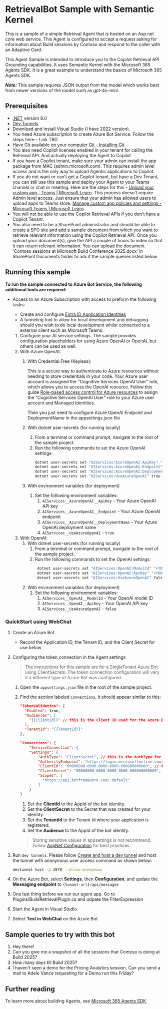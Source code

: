 ﻿# RetrievalBot Sample with Semantic Kernel

This is a sample of a simple Retrieval Agent that is hosted on an Asp.net core web service.  This Agent is configured to accept a request asking for information about Build sessions by Contoso and respond to the caller with an Adaptive Card.

This Agent Sample is intended to introduce you to the Copilot Retrieval API Grounding capabilities. It uses Semantic Kernel with the Microsoft 365 Agents SDK. It is a great example to understand the basics of Microsoft 365 Agents SDK.

***Note:*** This sample requires JSON output from the model which works best from newer versions of the model such as gpt-4o-mini.

## Prerequisites

- [.NET](https://dotnet.microsoft.com/en-us/download/dotnet/8.0) version 8.0
- [Dev Tunnels](https://learn.microsoft.com/azure/developer/dev-tunnels/get-started)
- Download and install Visual Studio (I have 2022 version).
- You need Azure subscription to create Azure Bot Service. Follow the steps here – Link TBD
- Have Git available on your computer [Git - Installing Git](https://git-scm.com/book/en/v2/Getting-Started-Installing-Git)
- You also need Copilot licenses enabled in your tenant for calling the Retrieval API. And actually deploying the Agent to Copilot
- If you have a Copilot tenant, make sure your admin can install the app package from MAC (admin.microsoft.com). This requires admin level access and is the only way to upload Agentic applications to Copilot.
- If you do not want or can’t get a Copilot tenant, but have a Dev Tenant, you can still use this sample and deploy your Agent to your Teams channel or chat or meeting. Here are the steps for this - [Upload your custom app - Teams | Microsoft Learn](https://learn.microsoft.com/microsoftteams/platform/concepts/deploy-and-publish/apps-upload). This process doesn’t require Admin level access. Just ensure that your admin has allowed users to upload apps to Teams store. [Manage custom app policies and settings - Microsoft Teams | Microsoft Learn](https://learn.microsoft.com/microsoftteams/teams-custom-app-policies-and-settings).
- You will not be able to use the Copilot Retrieval APIs if you don't have a Copilot Tenant.
- You also need to be a SharePoint administrator and should be able to create a SPO site and add a sample document from which you want to retrieve relevant information using the Copilot Retrieval API. Once you upload your document(s), give the API a couple of hours to index so that it can return relevant information. You can upload the document 'Contoso sessions at Microsoft Build Conference 2025.docx' in SharePoint Documents folder to ask it the sample queries listed below.


## Running this sample

**To run the sample connected to Azure Bot Service, the following additional tools are required:**

- Access to an Azure Subscription with access to preform the following tasks:
    - Create and configure [Entra ID Application Identities](https://aka.ms/AgentsSDK-CreateBot)
    - A tunneling tool to allow for local development and debugging should you wish to do local development whilst connected to a external client such as Microsoft Teams.

    1. Configure your AI service settings. The sample provides configuration placeholders for using Azure OpenAI or OpenAI, but others can be used as well.
    1. With Azure OpenAI:
        1. With Credential Free (Keyless):
        
           This is a secure way to authenticate to Azure resources without needing to store credentials in your code. Your Azure user account is assigned the "Cognitive Services OpenAI User" role, which allows you to access the OpenAI resource.
           Follow this guide [Role-based access control for Azure resources](https://learn.microsoft.com/azure/ai-services/openai/how-to/role-based-access-control) to assign the "Cognitive Services OpenAI User" role to your Azure user account and Managed Identities.    
           
           Then you just need to configure Azure OpenAI Endpoint and DeploymentName in the appsettings.json file
        
        1. With dotnet user-secrets (for running locally)
            1. From a terminal or command prompt, navigate to the root of the sample project.
            1. Run the following commands to set the Azure OpenAI settings:
				```bash
				dotnet user-secrets set "AIServices:AzureOpenAI:ApiKey" "<YOUR_AZURE_OPENAI_API_KEY>"
                dotnet user-secrets set "AIServices:AzureOpenAI:Endpoint" "<YOUR_AZURE_OPENAI_ENDPOINT>"
                dotnet user-secrets set "AIServices:AzureOpenAI:DeploymentName" "<YOUR_AZURE_OPENAI_DEPLOYMENT_NAME>"
                dotnet user-secrets set "AIServices:UseAzureOpenAI" true
                ```
        1. With environment variables (for deployment)
            1. Set the following environment variables:
                1. `AIServices__AzureOpenAI__ApiKey` - Your Azure OpenAI API key
                1. `AIServices__AzureOpenAI__Endpoint` - Your Azure OpenAI endpoint
                1. `AIServices__AzureOpenAI__DeploymentName` - Your Azure OpenAI deployment name
                1. `AIServices__UseAzureOpenAI` - `true`
    1. With OpenAI:
		1. With dotnet user-secrets (for running locally)
			1. From a terminal or command prompt, navigate to the root of the sample project.
			1. Run the following commands to set the OpenAI settings:
               ```bash
				dotnet user-secrets set "AIServices:OpenAI:ModelId" "<YOUR_OPENAI_MODEL_ID_>"
                dotnet user-secrets set "AIServices:OpenAI:ApiKey" "<YOUR_OPENAI_API_KEY_>"
                dotnet user-secrets set "AIServices:UseAzureOpenAI" false
                ```
        1. With environment variables (for deployment)
            1. Set the following environment variables:
                1. `AIServices__OpenAI__ModelId` - Your OpenAI model ID
                1. `AIServices__OpenAI__ApiKey` - Your OpenAI API key
                1. `AIServices__UseAzureOpenAI` - `false`

### QuickStart using WebChat

1. Create an Azure Bot
   - Record the Application ID, the Tenant ID, and the Client Secret for use below

1. Configuring the token connection in the Agent settings
   > The instructions for this sample are for a SingleTenant Azure Bot using ClientSecrets.  The token connection configuration will vary if a different type of Azure Bot was configured.

   1. Open the `appsettings.json` file in the root of the sample project.

   1. Find the section labeled `Connections`,  it should appear similar to this:

      ```json
      "TokenValidation": {
        "Enabled": true,
        "Audiences": [
          "{{ClientId}}" // this is the Client ID used for the Azure Bot
        ],
        "TenantId": "{{TenantId}}"
      },

      "Connections": {
          "ServiceConnection": {
          "Settings": {
              "AuthType": "ClientSecret", // this is the AuthType for the connection, valid values can be found in Microsoft.Agents.Authentication.Msal.Model.AuthTypes.  The default is ClientSecret.
              "AuthorityEndpoint": "https://login.microsoftonline.com/{{TenantId}}",
              "ClientId": "00000000-0000-0000-0000-000000000000", // this is the Client ID used for the connection.
              "ClientSecret": "00000000-0000-0000-0000-000000000000", // this is the Client Secret used for the connection.
              "Scopes": [
                "https://api.botframework.com/.default"
              ]
          }
      }
      ```

      1. Set the **ClientId** to the AppId of the bot identity.
      1. Set the **ClientSecret** to the Secret that was created for your identity.
      1. Set the **TenantId** to the Tenant Id where your application is registered.
      1. Set the **Audience** to the AppId of the bot identity.
      
      > Storing sensitive values in appsettings is not recommend.  Follow [AspNet Configuration](https://learn.microsoft.com/aspnet/core/fundamentals/configuration/?view=aspnetcore-9.0) for best practices.

1. Run `dev tunnels`. Please follow [Create and host a dev tunnel](https://learn.microsoft.com/azure/developer/dev-tunnels/get-started?tabs=windows) and host the tunnel with anonymous user access command as shown below:

   ```bash
   devtunnel host -p 3978 --allow-anonymous
   ```

1. On the Azure Bot, select **Settings**, then **Configuration**, and update the **Messaging endpoint** to `{tunnel-url}/api/messages`

2. One last thing before we run our agent app. Go to Plugins/BuildRetrievalPlugin.cs and udpate the FilterExpression
3. Start the Agent in Visual Studio
4. Select **Test in WebChat** on the Azure Bot


## Sample queries to try with this bot
1. Hey there!
2. Can you give me a snapshot of all the sessions that Contoso is doing at Build 2025?
3. How many days till Build 2025?
4. I haven't seen a demo for the Pricing Analytics session. Can you send a mail to Adele Vance requesting for a Demo run this Friday? 


## Further reading
To learn more about building Agents, see [Microsoft 365 Agents SDK](https://learn.microsoft.com/en-us/microsoft-365/agents-sdk/).